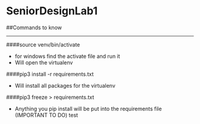 # SeniorDesignLab1

##Commands to know
_______________________________________________________
####source venv/bin/activate
- for windows find the activate file and run it
- Will open the virtualenv

####pip3 install -r requirements.txt
- Will install all packages for the virtualenv

####pip3 freeze > requirements.txt
- Anything you pip install will be put into the requirements file
  (IMPORTANT TO DO) 
  test


